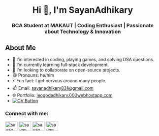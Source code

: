 <h1 align="center">Hi 👋, I'm SayanAdhikary</h1>
<h3 align="center">BCA Student at MAKAUT | Coding Enthusiast | Passionate about Technology & Innovation</h3>

## About Me
- 👀 I’m interested in coding, playing games, and solving DSA questions.
- 🌱 I’m currently learning full-stack development.
- 💞️ I’m looking to collaborate on open-source projects.
- 😄 Pronouns: he/him
- ⚡ Fun fact: I get nervous around many people.
- 📫 Email: [sayanadhikary831@gmail.com](adhikarysayan2@gmail.com)
- 🌐 Portfolio: [leogodadhikary.000webhostapp.com](https://leogodadhikary.000webhostapp.com/)
- <a href="https://SayanAdhikaryCV.pdf" target="_blank">
  <img src="https://img.shields.io/badge/Download%20CV-PDF-red?style=for-the-badge&logo=adobeacrobatreader" alt="CV Button"/>
</a>


  <h3 align="left">Connect with me:</h3>
<p align="left">

<a href="https://x.com/AdhikaryLeogod" target="blank"><img align="center" src="https://raw.githubusercontent.com/rahuldkjain/github-profile-readme-generator/master/src/images/icons/Social/twitter.svg" alt="sayan_adhi" height="30" width="40" /></a>
<a href="https://www.linkedin.com/in/sayan-adhikary-088a34270/" target="blank"><img align="center" src="https://raw.githubusercontent.com/rahuldkjain/github-profile-readme-generator/master/src/images/icons/Social/linked-in-alt.svg" alt="sayan_adhi" height="30" width="40" /></a>
<a href="https://www.instagram.com/adhikaryleogod/" target="blank"><img align="center" src="https://raw.githubusercontent.com/rahuldkjain/github-profile-readme-generator/master/src/images/icons/Social/instagram.svg" alt="sayan_adhi" height="30" width="40" /></a>
<a href="https://leetcode.com/u/leoGod10/" target="blank"><img align="center" src="https://raw.githubusercontent.com/rahuldkjain/github-profile-readme-generator/master/src/images/icons/Social/leet-code.svg" alt="sayan_adhi" height="30" width="40" /></a>
</p>

<!---
leoGoD10/leoGoD10 is a ✨ special ✨ repository because its `README.md` (this file) appears on your GitHub profile.
You can click the Preview link to take a look at your changes.
--->
